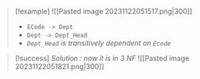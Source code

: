 >[!example] 
> ![[Pasted image 20231122051517.png|300]]
>
>-  `ECode -> Dept`
>-  `Dept -> Dept_Head` 
>- *`Dept_Head` is transitively dependent on `Ecode`*

>[!success] *Solution :*
>*now it is in 3 NF*
> ![[Pasted image 20231122051821.png|300]]


